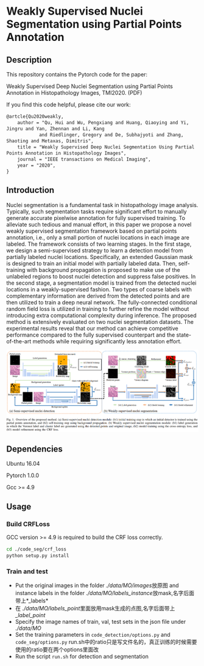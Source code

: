 # Weakly Supervised Nuclei Segmentation using Partial Points Annotation
## Description
This repository contains the Pytorch code for the paper:

Weakly Supervised Deep Nuclei Segmentation using Partial Points Annotation in Histopathology Images, TMI2020. (PDF)

If you find this code helpful, please cite our work:

```
@artcle{Qu2020weakly,
    author = "Qu, Hui and Wu, Pengxiang and Huang, Qiaoying and Yi, Jingru and Yan, Zhennan and Li, Kang 
            and Riedlinger, Gregory and De, Subhajyoti and Zhang, Shaoting and Metaxas, Dimitris",
    title = "Weakly Supervised Deep Nuclei Segmentation Using Partial Points Annotation in Histopathology Images",
    journal = "IEEE transactions on Medical Imaging",
    year = "2020",
}
```

## Introduction

Nuclei segmentation is a fundamental task in histopathology image analysis. Typically, such segmentation tasks
require significant effort to manually generate accurate pixelwise annotation for fully supervised training. 
To alleviate such tedious and manual effort, in this paper we propose a novel weakly supervised segmentation 
framework based on partial points annotation, i.e., only a small portion of nuclei locations in each image are 
labeled. The framework consists of two learning stages. In the first stage, we design a semi-supervised strategy 
to learn a detection model from partially labeled nuclei locations. Specifically, an extended Gaussian mask is
designed to train an initial model with partially labeled data. Then, self-training with background propagation 
is proposed to make use of the unlabeled regions to boost nuclei detection and suppress false positives. In the 
second stage, a segmentation model is trained from the detected nuclei locations in a weakly-supervised fashion. 
Two types of coarse labels with complementary information are derived from the detected points and are then 
utilized to train a deep neural network. The fully-connected conditional random field loss is utilized in training 
to further refine the model without introducing extra computational complexity during inference. The proposed 
method is extensively evaluated on two nuclei segmentation datasets. The experimental results reveal that our 
method can achieve competitive performance compared to the fully supervised counterpart and the state-of-the-art 
methods while requiring significantly less annotation effort.

![](pics/overview.png)

## Dependencies
Ubuntu 16.04

Pytorch 1.0.0

Gcc >= 4.9



## Usage
### Build CRFLoss
GCC version >= 4.9 is required to build the CRF loss correctly.
```bash
cd ./code_seg/crf_loss
python setup.py install
```
### Train and test
* Put the original images in the folder *./data/MO/images*放原图 and instance labels in the folder *./data/MO/labels_instance*放mask,名字后面带上*_labels*
* 在 *./data/MO/labels_point*里面放用mask生成的点图,名字后面带上 *_label_point*
* Specify the image names of train, val, test sets in the json file under *./data/MO*
* Set the training parameters in ```code_detection/options.py``` and ```code_seg/options.py```   run.sh中的ratio只是写文件名的，真正训练的时候需要使用的ratio要在两个options里面改
* Run the script ```run.sh``` for detection and segmentation
